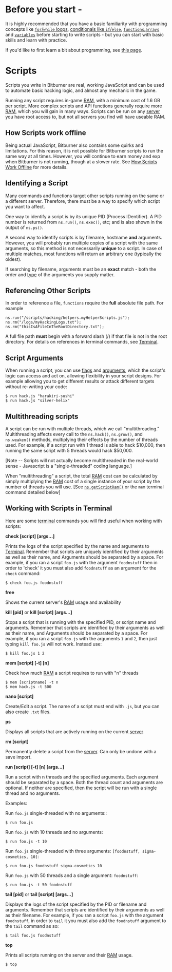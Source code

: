 # Before you start -

It is highly recommended that you have a basic familiarity with programming concepts like [`for`/`while` loops](https://developer.mozilla.org/en-US/docs/Web/JavaScript/Reference/Statements/for), [conditionals like `if`/`else`](https://developer.mozilla.org/en-US/docs/Web/JavaScript/Reference/Statements/if...else), [`functions`](https://developer.mozilla.org/en-US/docs/Web/JavaScript/Reference/Functions),[`arrays`](https://developer.mozilla.org/en-US/docs/Web/JavaScript/Reference/Global_Objects/Array/filter) and [`variables`](https://developer.mozilla.org/en-US/docs/Web/JavaScript/Reference/Statements/const) before starting to write scripts - but you can start with basic skills and learn with practice.

If you'd like to first learn a bit about programming, see [this page](../programming/learn.md).

# Scripts

Scripts you write in Bitburner are real, working JavaScript and can be used to automate basic hacking logic, and almost any mechanic in the game.

Running any script requires in-game [RAM](ram.md), with a minimum cost of 1.6 GB per script.
More complex scripts and API functions generally require more [RAM](ram.md), which you will gain in many ways.
Scripts can be run on any [server](server.md) you have root access to, but not all servers you find will have useable RAM.

## How Scripts work offline

Being actual JavaScript, Bitburner also contains some quirks and limitations.
For this reason, it is not possible for Bitburner scripts to run the same way at all times.
However, you will continue to earn money and exp when Bitburner is not running, though at a slower rate.
See [How Scripts Work Offline](../advanced/offlineandbonustime.md) for more details.

## Identifying a Script

Many commands and functions target other scripts running on the same or a different server.
Therefore, there must be a way to specify which script you want to affect.

One way to identify a script is by its unique PID (Process IDentifier).
A PID number is returned from `ns.run()`, `ns.exec()`, etc; and is also shown in the output of `ns.ps()`.

A second way to identify scripts is by filename, hostname **and** arguments.
However, you will probably run multiple copies of a script with the same arguments, so this method is not necessarily **unique** to a script.
In case of multiple matches, most functions will return an arbitrary one (typically the oldest).

If searching by filename, arguments must be an **exact** match - both the order and [type](https://developer.mozilla.org/en-US/docs/Web/JavaScript/Reference/Operators/typeof) of the arguments you supply matter.

## Referencing Other Scripts

In order to reference a file, `functions` require the **full** absolute file path.
For example

    ns.run("/scripts/hacking/helpers.myHelperScripts.js");
    ns.rm("/logs/myHackingLogs.txt");
    ns.rm("thisIsAFileInTheRootDirectory.txt");

A full file path **must** begin with a forward slash (/) if that file is not in the root directory.
For details on references in terminal commands, see [Terminal](terminal.md).

## Script Arguments

When running a script, you can use [flags](https://github.com/bitburner-official/bitburner-src/blob/bec737a25307be29c7efef147fc31effca65eedc/markdown/bitburner.ns.flags.md) and [arguments](https://github.com/bitburner-official/bitburner-src/blob/bec737a25307be29c7efef147fc31effca65eedc/markdown/bitburner.ns.args.md), which the script's logic can access and act on, allowing flexibility in your script designs. For example allowing you to get different results or attack different targets without re-writing your code:

    $ run hack.js "harakiri-sushi"
    $ run hack.js "silver-helix"

## Multithreading scripts

A script can be run with multiple threads, which we call "multithreading."
Multithreading affects every call to the `ns.hack()`, `ns.grow()`, and `ns.weaken()` methods, multiplying their effects by the number of threads used.
For example, if a script run with 1 thread is able to hack \$10,000, then running the same script with 5 threads would hack \$50,000.

[Note -- Scripts will not actually become multithreaded in the real-world sense - Javascript is a "single-threaded" coding language.]

When "multithreading" a script, the total [RAM](ram.md) cost can be calculated by simply multiplying the [RAM](ram.md) cost of a single instance of your script by the number of threads you will use. [See [`ns.getScriptRam()`](https://github.com/bitburner-official/bitburner-src/blob/bec737a25307be29c7efef147fc31effca65eedc/markdown/bitburner.ns.getscriptram.md) or the `mem` terminal command detailed below]

## Working with Scripts in Terminal

Here are some [terminal](terminal.md) commands you will find useful when working with scripts:

**check [script] [args...]**

Prints the logs of the script specified by the name and arguments to [Terminal](terminal.md).
Remember that scripts are uniquely identified by their arguments as well as their name, and
Arguments should be separated by a space.
For example, if you ran a script `foo.js` with the argument `foodnstuff` then in order to 'check' it you must also add `foodnstuff` as an argument for the `check` command:

    $ check foo.js foodnstuff

**free**

Shows the current server's [RAM](ram.md) usage and availability

**kill [pid]** or **kill [script] [args...]**

Stops a script that is running with the specified PID, or script name and arguments.
Remember that scripts are identified by their arguments as well as their name, and
Arguments should be separated by a space.
For example, if you ran a script `foo.js` with the arguments `1` and `2`, then just typing `kill foo.js` will not work.
Instead use:

    $ kill foo.js 1 2

**mem [script] [-t] [n]**

Check how much [RAM](ram.md) a script requires to run with "n" threads

    $ mem [scriptname] -t n
    $ mem hack.js -t 500

**nano [script]**

Create/Edit a script.
The name of a script must end with `.js`, but you can also create `.txt` files.

**ps**

Displays all scripts that are actively running on the current [server](servers.md)

**rm [script]**

Permanently delete a script from the [server](servers.md). Can only be undone with a save import.

**run [script] [-t] [n] [args...]**

Run a script with n threads and the specified arguments.
Each argument should be separated by a space.
Both the thread count and arguments are optional.
If neither are specified, then the script will be run with a single thread and no arguments.

Examples:

Run `foo.js` single-threaded with no arguments::

    $ run foo.js

Run `foo.js` with 10 threads and no arguments:

    $ run foo.js -t 10

Run `foo.js` single-threaded with three arguments: `[foodnstuff, sigma-cosmetics, 10]`:

    $ run foo.js foodnstuff sigma-cosmetics 10

Run `foo.js` with 50 threads and a single argument: `foodnstuff`:

    $ run foo.js -t 50 foodnstuff

**tail [pid]** or **tail [script] [args...]**

Displays the logs of the script specified by the PID or filename and arguments.
Remember that scripts are identified by their arguments as well as their filename.
For example, if you ran a script `foo.js` with the argument `foodnstuff`, in order to `tail` it you must also add the `foodnstuff` argument to the `tail` command as so:

    $ tail foo.js foodnstuff

**top**

Prints all scripts running on the server and their [RAM](ram.md) usage.

    $ top
